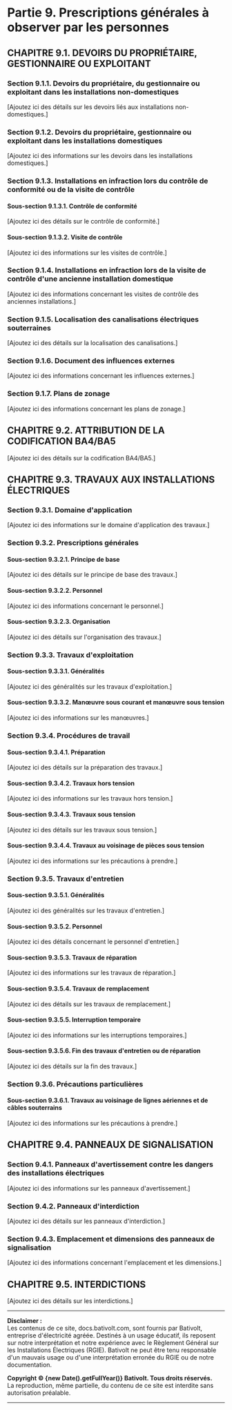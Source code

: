 # Partie 9. Prescriptions générales à observer par les personnes

## CHAPITRE 9.1. DEVOIRS DU PROPRIÉTAIRE, GESTIONNAIRE OU EXPLOITANT
### Section 9.1.1. Devoirs du propriétaire, du gestionnaire ou exploitant dans les installations non-domestiques
[Ajoutez ici des détails sur les devoirs liés aux installations non-domestiques.]

### Section 9.1.2. Devoirs du propriétaire, gestionnaire ou exploitant dans les installations domestiques
[Ajoutez ici des informations sur les devoirs dans les installations domestiques.]

### Section 9.1.3. Installations en infraction lors du contrôle de conformité ou de la visite de contrôle
#### Sous-section 9.1.3.1. Contrôle de conformité
[Ajoutez ici des détails sur le contrôle de conformité.]

#### Sous-section 9.1.3.2. Visite de contrôle
[Ajoutez ici des informations sur les visites de contrôle.]

### Section 9.1.4. Installations en infraction lors de la visite de contrôle d'une ancienne installation domestique
[Ajoutez ici des informations concernant les visites de contrôle des anciennes installations.]

### Section 9.1.5. Localisation des canalisations électriques souterraines
[Ajoutez ici des détails sur la localisation des canalisations.]

### Section 9.1.6. Document des influences externes
[Ajoutez ici des informations concernant les influences externes.]

### Section 9.1.7. Plans de zonage
[Ajoutez ici des informations concernant les plans de zonage.]

## CHAPITRE 9.2. ATTRIBUTION DE LA CODIFICATION BA4/BA5
[Ajoutez ici des détails sur la codification BA4/BA5.]

## CHAPITRE 9.3. TRAVAUX AUX INSTALLATIONS ÉLECTRIQUES
### Section 9.3.1. Domaine d'application
[Ajoutez ici des informations sur le domaine d'application des travaux.]

### Section 9.3.2. Prescriptions générales
#### Sous-section 9.3.2.1. Principe de base
[Ajoutez ici des détails sur le principe de base des travaux.]

#### Sous-section 9.3.2.2. Personnel
[Ajoutez ici des informations concernant le personnel.]

#### Sous-section 9.3.2.3. Organisation
[Ajoutez ici des détails sur l'organisation des travaux.]

### Section 9.3.3. Travaux d'exploitation
#### Sous-section 9.3.3.1. Généralités
[Ajoutez ici des généralités sur les travaux d'exploitation.]

#### Sous-section 9.3.3.2. Manœuvre sous courant et manœuvre sous tension
[Ajoutez ici des informations sur les manœuvres.]

### Section 9.3.4. Procédures de travail
#### Sous-section 9.3.4.1. Préparation
[Ajoutez ici des détails sur la préparation des travaux.]

#### Sous-section 9.3.4.2. Travaux hors tension
[Ajoutez ici des informations sur les travaux hors tension.]

#### Sous-section 9.3.4.3. Travaux sous tension
[Ajoutez ici des détails sur les travaux sous tension.]

#### Sous-section 9.3.4.4. Travaux au voisinage de pièces sous tension
[Ajoutez ici des informations sur les précautions à prendre.]

### Section 9.3.5. Travaux d'entretien
#### Sous-section 9.3.5.1. Généralités
[Ajoutez ici des généralités sur les travaux d'entretien.]

#### Sous-section 9.3.5.2. Personnel
[Ajoutez ici des détails concernant le personnel d'entretien.]

#### Sous-section 9.3.5.3. Travaux de réparation
[Ajoutez ici des informations sur les travaux de réparation.]

#### Sous-section 9.3.5.4. Travaux de remplacement
[Ajoutez ici des détails sur les travaux de remplacement.]

#### Sous-section 9.3.5.5. Interruption temporaire
[Ajoutez ici des informations sur les interruptions temporaires.]

#### Sous-section 9.3.5.6. Fin des travaux d'entretien ou de réparation
[Ajoutez ici des détails sur la fin des travaux.]

### Section 9.3.6. Précautions particulières
#### Sous-section 9.3.6.1. Travaux au voisinage de lignes aériennes et de câbles souterrains
[Ajoutez ici des informations sur les précautions à prendre.]

## CHAPITRE 9.4. PANNEAUX DE SIGNALISATION
### Section 9.4.1. Panneaux d'avertissement contre les dangers des installations électriques
[Ajoutez ici des informations sur les panneaux d'avertissement.]

### Section 9.4.2. Panneaux d'interdiction
[Ajoutez ici des détails sur les panneaux d'interdiction.]

### Section 9.4.3. Emplacement et dimensions des panneaux de signalisation
[Ajoutez ici des informations concernant l'emplacement et les dimensions.]
 
## CHAPITRE 9.5. INTERDICTIONS
[Ajoutez ici des détails sur les interdictions.]

---

**Disclaimer :**  
Les contenus de ce site, docs.bativolt.com, sont fournis par Bativolt, entreprise d'électricité agréée. Destinés à un usage éducatif, ils reposent sur notre interprétation et notre expérience avec le Règlement Général sur les Installations Électriques (RGIE). Bativolt ne peut être tenu responsable d'un mauvais usage ou d'une interprétation erronée du RGIE ou de notre documentation.

**Copyright © {new Date().getFullYear()} Bativolt. Tous droits réservés.**  
La reproduction, même partielle, du contenu de ce site est interdite sans autorisation préalable.

---